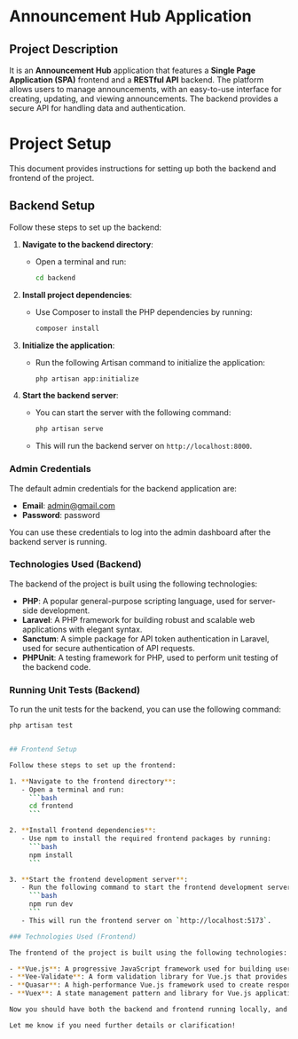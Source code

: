 # Announcement Hub Application

## Project Description

It is an **Announcement Hub** application that features a **Single Page Application (SPA)** frontend and a **RESTful API** backend. The platform allows users to manage announcements, with an easy-to-use interface for creating, updating, and viewing announcements. The backend provides a secure API for handling data and authentication.

# Project Setup

This document provides instructions for setting up both the backend and frontend of the project.

## Backend Setup

Follow these steps to set up the backend:

1. **Navigate to the backend directory**:
   - Open a terminal and run:
     ```bash
     cd backend
     ```

2. **Install project dependencies**:
   - Use Composer to install the PHP dependencies by running:
     ```bash
     composer install
     ```

3. **Initialize the application**:
   - Run the following Artisan command to initialize the application:
     ```bash
     php artisan app:initialize
     ```

4. **Start the backend server**:
   - You can start the server with the following command:
     ```bash
     php artisan serve
     ```
   - This will run the backend server on `http://localhost:8000`.

### Admin Credentials

The default admin credentials for the backend application are:

- **Email**: admin@gmail.com
- **Password**: password

You can use these credentials to log into the admin dashboard after the backend server is running.

### Technologies Used (Backend)

The backend of the project is built using the following technologies:

- **PHP**: A popular general-purpose scripting language, used for server-side development.
- **Laravel**: A PHP framework for building robust and scalable web applications with elegant syntax.
- **Sanctum**: A simple package for API token authentication in Laravel, used for secure authentication of API requests.
- **PHPUnit**: A testing framework for PHP, used to perform unit testing of the backend code.

### Running Unit Tests (Backend)

To run the unit tests for the backend, you can use the following command:

```bash
php artisan test


## Frontend Setup

Follow these steps to set up the frontend:

1. **Navigate to the frontend directory**:
   - Open a terminal and run:
     ```bash
     cd frontend
     ```

2. **Install frontend dependencies**:
   - Use npm to install the required frontend packages by running:
     ```bash
     npm install
     ```

3. **Start the frontend development server**:
   - Run the following command to start the frontend development server:
     ```bash
     npm run dev
     ```
   - This will run the frontend server on `http://localhost:5173`.

### Technologies Used (Frontend)

The frontend of the project is built using the following technologies:

- **Vue.js**: A progressive JavaScript framework used for building user interfaces.
- **Vee-Validate**: A form validation library for Vue.js that provides an easy way to handle form validation.
- **Quasar**: A high-performance Vue.js framework used to create responsive web and mobile applications with a rich set of components and tools.
- **Vuex**: A state management pattern and library for Vue.js applications, used to manage the state of the frontend application.

Now you should have both the backend and frontend running locally, and you can start developing or testing the project.

Let me know if you need further details or clarification!
